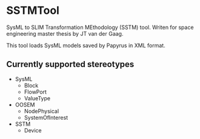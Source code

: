 # SSTMTool
SysML to SLIM Transformation MEthodology (SSTM) tool. Writen for space engineering master thesis by JT van der Gaag.

This tool loads SysML models saved by Papyrus in XML format.

## Currently supported stereotypes
* SysML
    * Block
    * FlowPort
    * ValueType
* OOSEM
    * NodePhysical
    * SystemOfInterest
* SSTM
    * Device
